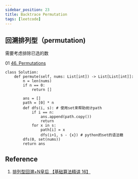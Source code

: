 ```yaml
---
sidebar_position: 23
title: Backtrace Permutation
tags: [leetcode]
---
```



## 回溯排列型（permutation)

需要考虑排除已选的数

01 [46. Permutations](https://leetcode.cn/problems/permutations/)

```
class Solution:
    def permute(self, nums: List[int]) -> List[List[int]]:
        n = len(nums)
        if n == 0:
            return []

        ans = []
        path = [0] * n
        def dfs(i, s): # 使用set来帮助统计path
            if i == n:
                ans.append(path.copy())
                return
            for x in s:
                path[i] = x
                dfs(i+1, s - {x}) # python的set的语法糖
        dfs(0, set(nums))
        return ans
```

## Reference

1. [排列型回溯+N皇后 【基础算法精讲 16】](https://www.bilibili.com/video/BV1mY411D7f6/?share_source=copy_web&vd_source=5d4accef9045e3ed4e08bbb7a80f3c70)
